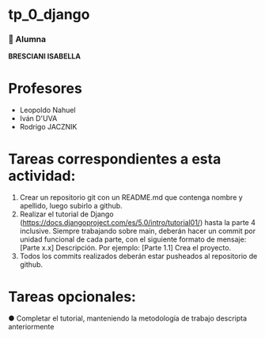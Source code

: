 # tp_0_django

### 👥 Alumna
**BRESCIANI ISABELLA**

# Profesores
- Leopoldo Nahuel
- Iván D'UVA
- Rodrigo JACZNIK

# Tareas correspondientes a esta actividad:
1. Crear un repositorio git con un README.md que contenga nombre y apellido, luego
subirlo a github.
2. Realizar el tutorial de Django (https://docs.djangoproject.com/es/5.0/intro/tutorial01/)
hasta la parte 4 inclusive. Siempre trabajando sobre main, deberán hacer un commit
por unidad funcional de cada parte, con el siguiente formato de mensaje: [Parte x.x]
Descripción. Por ejemplo: [Parte 1.1] Crea el proyecto.
3. Todos los commits realizados deberán estar pusheados al repositorio de github.

# Tareas opcionales:
● Completar el tutorial, manteniendo la metodología de trabajo descripta
anteriormente
